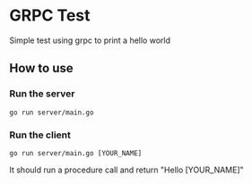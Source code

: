 # GRPC Test

Simple test using grpc to print a hello world

## How to use

### Run the server
```
go run server/main.go
```

### Run the client
```
go run server/main.go [YOUR_NAME]
```

It should run a procedure call and return "Hello \[YOUR_NAME\]"